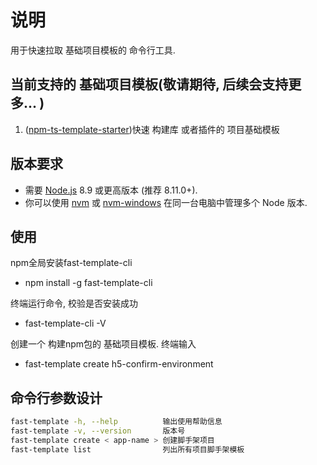 # 说明

用于快速拉取 基础项目模板的 命令行工具.

## 当前支持的 基础项目模板(敬请期待, 后续会支持更多...  )

1. ([npm-ts-template-starter](https://github.com/zhaoxm469/npm-ts-template-starter))快速 构建库 或者插件的 项目基础模板  

<!-- 1. (vue-admin)PC端 vue2.6 + element-ui 的后台管理项目 -->

## 版本要求

* 需要 [Node.js](https://nodejs.org/) 8.9 或更高版本 (推荐 8.11.0+).  
* 你可以使用 [nvm](https://github.com/creationix/nvm) 或 [nvm-windows](https://github.com/coreybutler/nvm-windows) 在同一台电脑中管理多个 Node 版本.

## 使用

npm全局安装fast-template-cli  

* npm install -g fast-template-cli
  
终端运行命令, 校验是否安装成功

* fast-template-cli -V  

创建一个 构建npm包的 基础项目模板. 终端输入

* fast-template create h5-confirm-environment  

## 命令行参数设计

```BASH
fast-template -h, --help          输出使用帮助信息
fast-template -v, --version       版本号
fast-template create < app-name > 创建脚手架项目  
fast-template list                列出所有项目脚手架模板  
```
